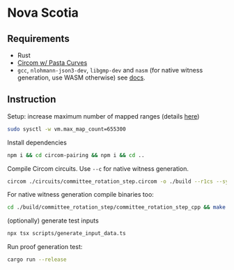 # Nova Scotia

## Requirements

- Rust
- [Circom w/ Pasta Curves](https://github.com/nalinbhardwaj/circom)
- `gcc`, `nlohmann-json3-dev`, `libgmp-dev` and `nasm` (for native witness generation, use WASM otherwise) see [docs](https://docs.circom.io/getting-started/computing-the-witness/#what-is-a-witness).

## Instruction

Setup: increase maximum number of mapped ranges (details [here](https://www.systutorials.com/maximum-number-of-mmaped-ranges-and-how-to-set-it-on-linux/))

```bash
sudo sysctl -w vm.max_map_count=655300
```

Install dependencies

```bash
npm i && cd circom-pairing && npm i && cd ..
```

Compile Circom circuits. Use `--c` for native witness generation.

```bash
circom ./circuits/committee_rotation_step.circom -o ./build --r1cs --sym --wasm --prime vesta
```

For native witness generation compile binaries too:

```bash
cd ./build/committee_rotation_step/committee_rotation_step_cpp && make
```

(optionally) generate test inputs

```bash
npx tsx scripts/generate_input_data.ts
```

Run proof generation test:

```bash
cargo run --release
```
